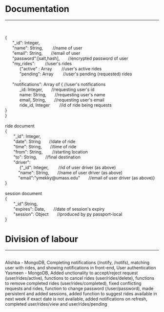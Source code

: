 # Documentation
-----------
<br>

<br>
{
<br>
&nbsp;&nbsp;&nbsp;&nbsp;&nbsp;&nbsp;"_id": Integer,
<br>
&nbsp;&nbsp;&nbsp;&nbsp;&nbsp;&nbsp;"name": String, &nbsp;&nbsp;&nbsp;&nbsp;&nbsp;&nbsp; //name of user
	<br>
&nbsp;&nbsp;&nbsp;&nbsp;&nbsp;&nbsp;"email": String, &nbsp;&nbsp;&nbsp;&nbsp;&nbsp;&nbsp;//email of user
	<br>
&nbsp;&nbsp;&nbsp;&nbsp;&nbsp;&nbsp;"password":[salt,hash], &nbsp;&nbsp;&nbsp;&nbsp;&nbsp;&nbsp;//encrypted password of user
	<br>
&nbsp;&nbsp;&nbsp;&nbsp;&nbsp;&nbsp;"my_rides": &nbsp;&nbsp;&nbsp;&nbsp;&nbsp;&nbsp; //user's rides
	<br>
&nbsp;&nbsp;&nbsp;&nbsp;&nbsp;&nbsp;&nbsp; &nbsp; &nbsp; {"active" : Array &nbsp;&nbsp;&nbsp;&nbsp;&nbsp;&nbsp; //user's active rides
	<br>
&nbsp;&nbsp;&nbsp;&nbsp;&nbsp;&nbsp;&nbsp; &nbsp; &nbsp; "pending": Array &nbsp;&nbsp;&nbsp;&nbsp;&nbsp;&nbsp; //user's pending (requested) rides
	<br>
&nbsp;&nbsp;&nbsp;&nbsp;&nbsp;&nbsp;&nbsp; &nbsp; &nbsp; , 
	<br>
&nbsp;&nbsp;&nbsp;&nbsp;&nbsp;&nbsp;"notifications": Array of { //user's notifications
<br>
&nbsp;&nbsp;&nbsp;&nbsp;&nbsp;&nbsp;&nbsp; &nbsp; &nbsp; _id: Integer,&nbsp;&nbsp;&nbsp;&nbsp;&nbsp;&nbsp; //requesting user's id
<br>
&nbsp;&nbsp;&nbsp;&nbsp;&nbsp;&nbsp;&nbsp; &nbsp; &nbsp; name: String,&nbsp;&nbsp;&nbsp;&nbsp;&nbsp;&nbsp; //requesting user's name
<br>
&nbsp;&nbsp;&nbsp;&nbsp;&nbsp;&nbsp;&nbsp; &nbsp; &nbsp; email, String,&nbsp;&nbsp;&nbsp;&nbsp;&nbsp;&nbsp; //requesting user's email
<br>
&nbsp;&nbsp;&nbsp;&nbsp;&nbsp;&nbsp;&nbsp; &nbsp; &nbsp; ride_id, Integer &nbsp;&nbsp;&nbsp;&nbsp;&nbsp;&nbsp; //id of ride being requests
<br>
}
<br>
}
<br>
<br>
ride document
<br>
{
<br>
&nbsp;&nbsp;&nbsp;&nbsp;&nbsp;&nbsp; "_id": Integer,
<br>
&nbsp;&nbsp;&nbsp;&nbsp;&nbsp;&nbsp; "date": String &nbsp;&nbsp;&nbsp;&nbsp;&nbsp;&nbsp;//date of ride
<br>
&nbsp;&nbsp;&nbsp;&nbsp;&nbsp;&nbsp; "time": String, &nbsp;&nbsp;&nbsp;&nbsp;&nbsp;&nbsp;//time of ride
<br>
&nbsp;&nbsp;&nbsp;&nbsp;&nbsp;&nbsp; "from": String,  &nbsp;&nbsp;&nbsp;&nbsp;&nbsp;&nbsp; //starting location
<br>
&nbsp;&nbsp;&nbsp;&nbsp;&nbsp;&nbsp; "to": String, &nbsp;&nbsp;&nbsp;&nbsp;&nbsp;&nbsp;//final destination
<br>
&nbsp;&nbsp;&nbsp;&nbsp;&nbsp;&nbsp; "driver":
<br>
&nbsp;&nbsp;&nbsp;&nbsp;&nbsp;&nbsp;&nbsp; &nbsp; &nbsp; {"_id": Integer, &nbsp;&nbsp;&nbsp;&nbsp;&nbsp;&nbsp; //id of user driver (as above)
<br>
&nbsp;&nbsp;&nbsp;&nbsp;&nbsp;&nbsp;&nbsp; &nbsp; &nbsp;"name": String, &nbsp;&nbsp;&nbsp;&nbsp;&nbsp;&nbsp;//name of user driver (as above)
<br>
&nbsp;&nbsp;&nbsp;&nbsp;&nbsp;&nbsp;&nbsp; &nbsp; &nbsp;"email":"ymekky@umass.edu" &nbsp;&nbsp;&nbsp;&nbsp;&nbsp;&nbsp;//email of user driver (as above)}
<br>
}
<br>
<br>
session document
<br>
{
<br>
&nbsp;&nbsp;&nbsp;&nbsp;&nbsp;&nbsp; "_id":String,
<br>
&nbsp;&nbsp;&nbsp;&nbsp;&nbsp;&nbsp; "expires": Date, 	&nbsp;&nbsp;&nbsp;&nbsp;&nbsp;&nbsp;//date of session's expiry
<br>
&nbsp;&nbsp;&nbsp;&nbsp;&nbsp;&nbsp; "session": Object   &nbsp;&nbsp;&nbsp;&nbsp;&nbsp;&nbsp;//produced by py passport-local
<br>
}
<br>

# Division of labour
-----------
<br>
Alishba - MongoDB, Completing notifications (/notify, /notifs), matching user with rides, and showing notifications in front-end, User authentication
<br>
Yasmeen - MongoDB, Added unctionality to accept/reject request (user/rides/active), functions to cancel rides (user/rides/delete), functions to remove completed rides (user/rides/completed), fixed conflicting requests and rides, function to change password (/user/password), made persistent and added sessions, added function to suggest rides available in next week if exact date is not available, added notifications on refresh, completed user/rides/view and user/rides/pending